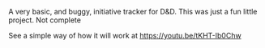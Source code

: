 A very basic, and buggy, initiative tracker for D&amp;D. This was just a fun little project. Not complete

See a simple way of how it will work at https://youtu.be/tKHT-Ib0Chw
